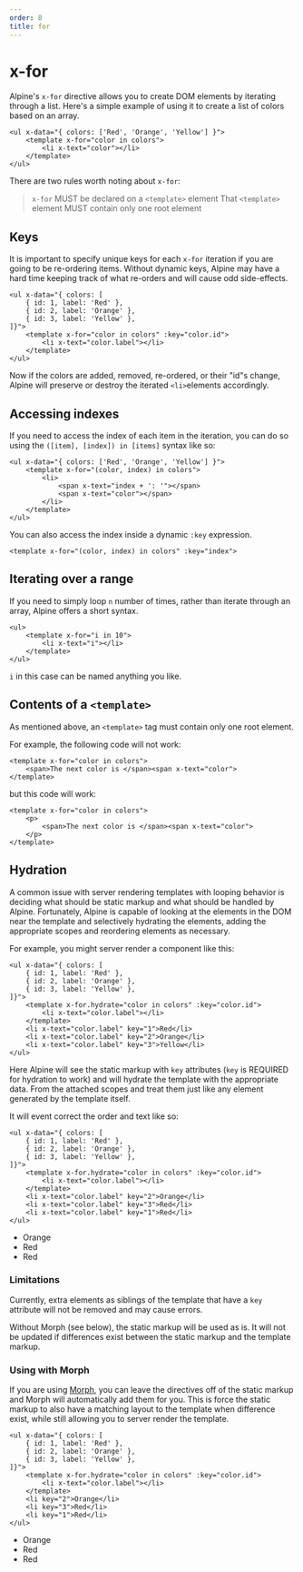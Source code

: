 ```yaml
---
order: 8
title: for
---
```


# x-for

Alpine's `x-for` directive allows you to create DOM elements by iterating through a list. Here's a simple example of using it to create a list of colors based on an array.

```alpine
<ul x-data="{ colors: ['Red', 'Orange', 'Yellow'] }">
    <template x-for="color in colors">
        <li x-text="color"></li>
    </template>
</ul>
```

<!-- START_VERBATIM -->
<div class="demo">
    <ul x-data="{ colors: ['Red', 'Orange', 'Yellow'] }">
        <template x-for="color in colors">
            <li x-text="color"></li>
        </template>
    </ul>
</div>
<!-- END_VERBATIM -->

There are two rules worth noting about `x-for`:

>`x-for` MUST be declared on a `<template>` element
> That `<template>` element MUST contain only one root element

<a name="keys"></a>
## Keys

It is important to specify unique keys for each `x-for` iteration if you are going to be re-ordering items. Without dynamic keys, Alpine may have a hard time keeping track of what re-orders and will cause odd side-effects.

```alpine
<ul x-data="{ colors: [
    { id: 1, label: 'Red' },
    { id: 2, label: 'Orange' },
    { id: 3, label: 'Yellow' },
]}">
    <template x-for="color in colors" :key="color.id">
        <li x-text="color.label"></li>
    </template>
</ul>
```

Now if the colors are added, removed, re-ordered, or their "id"s change, Alpine will preserve or destroy the iterated `<li>`elements accordingly.

<a name="accessing-indexes"></a>
## Accessing indexes

If you need to access the index of each item in the iteration, you can do so using the `([item], [index]) in [items]` syntax like so:

```alpine
<ul x-data="{ colors: ['Red', 'Orange', 'Yellow'] }">
    <template x-for="(color, index) in colors">
        <li>
            <span x-text="index + ': '"></span>
            <span x-text="color"></span>
        </li>
    </template>
</ul>
```

You can also access the index inside a dynamic `:key` expression.

```alpine
<template x-for="(color, index) in colors" :key="index">
```

<a name="iterating-over-a-range"></a>
## Iterating over a range

If you need to simply loop `n` number of times, rather than iterate through an array, Alpine offers a short syntax.

```alpine
<ul>
    <template x-for="i in 10">
        <li x-text="i"></li>
    </template>
</ul>
```

`i` in this case can be named anything you like.

<a name="contents-of-a-template"></a>
## Contents of a `<template>`

As mentioned above, an `<template>` tag must contain only one root element.

For example, the following code will not work:

```alpine
<template x-for="color in colors">
    <span>The next color is </span><span x-text="color">
</template>
```

but this code will work:
```alpine
<template x-for="color in colors">
    <p>
        <span>The next color is </span><span x-text="color">
    </p>
</template>
```

## Hydration

A common issue with server rendering templates with looping behavior is deciding what should be static markup and what should be handled by Alpine. Fortunately, Alpine is capable of looking at the elements in the DOM near the template and selectively hydrating the elements, adding the appropriate scopes and reordering elements as necessary.

For example, you might server render a component like this:

```alpine
<ul x-data="{ colors: [
    { id: 1, label: 'Red' },
    { id: 2, label: 'Orange' },
    { id: 3, label: 'Yellow' },
]}">
    <template x-for.hydrate="color in colors" :key="color.id">
        <li x-text="color.label"></li>
    </template>
    <li x-text="color.label" key="1">Red</li>
    <li x-text="color.label" key="2">Orange</li>
    <li x-text="color.label" key="3">Yellow</li>
</ul>
```

Here Alpine will see the static markup with `key` attributes (`key` is REQUIRED for hydration to work) and will hydrate the template with the appropriate data. From the attached scopes and treat them just like any element generated by the template itself.

It will event correct the order and text like so:

```alpine
<ul x-data="{ colors: [
    { id: 1, label: 'Red' },
    { id: 2, label: 'Orange' },
    { id: 3, label: 'Yellow' },
]}">
    <template x-for.hydrate="color in colors" :key="color.id">
        <li x-text="color.label"></li>
    </template>
    <li x-text="color.label" key="2">Orange</li>
    <li x-text="color.label" key="3">Red</li>
    <li x-text="color.label" key="1">Red</li>
</ul>
```

<!-- START_VERBATIM -->
<div class="demo">
    <ul x-data="{ colors: [
        { id: 1, label: 'Red' },
        { id: 2, label: 'Orange' },
        { id: 3, label: 'Yellow' },
    ]}">
        <template x-for.hydrate="color in colors" :key="color.id">
            <li x-text="color.label"></li>
        </template>
        <li x-text="color.label" key="2">Orange</li>
        <li x-text="color.label" key="3">Red</li>
        <li x-text="color.label" key="1">Red</li>
    </ul>
</div>
<!-- END_VERBATIM -->

### Limitations

Currently, extra elements as siblings of the template that have a `key` attribute will not be removed and may cause errors.

Without Morph (see below), the static markup will be used as is. It will not be updated if differences exist between the static markup and the template markup.

### Using with Morph

If you are using [Morph](https://alpinejs.dev/plugins/morph), you can leave the directives off of the static markup and Morph will automatically add them for you. This is force the static markup to also have a matching layout to the template when difference exist, while still allowing you to server render the template.

```alpine
<ul x-data="{ colors: [
    { id: 1, label: 'Red' },
    { id: 2, label: 'Orange' },
    { id: 3, label: 'Yellow' },
]}">
    <template x-for.hydrate="color in colors" :key="color.id">
        <li x-text="color.label"></li>
    </template>
    <li key="2">Orange</li>
    <li key="3">Red</li>
    <li key="1">Red</li>
</ul>
```

<!-- START_VERBATIM -->
<div class="demo">
    <ul x-data="{ colors: [
        { id: 1, label: 'Red' },
        { id: 2, label: 'Orange' },
        { id: 3, label: 'Yellow' },
    ]}">
        <template x-for.hydrate="color in colors" :key="color.id">
            <li x-text="color.label" style="color: blue"></li>
        </template>
        <li key="2">Orange</li>
        <li key="3">Red</li>
        <li key="1">Red</li>
    </ul>
</div>
<!-- END_VERBATIM -->